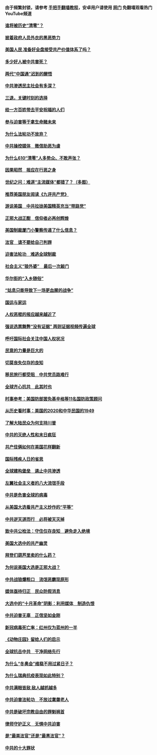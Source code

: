 #### 由于频繁封锁，请参考 [手把手翻墙教程](https://github.com/gfw-breaker/guides/wiki/)，安卓用户请使用 [网门](https://github.com/gfw-breaker/nogfw/blob/master/dl.md?t=01012100) 免翻墙观看热门YouTube频道 

#### [谁将被历史“清零”？](../pages/251/417485.md?t=01012100) 

#### [披着政府人员外衣的黑恶势力](../pages/251/417442.md?t=01012100) 

#### [美国人民 准备好全盘接受共产价值体系了吗？](../pages/251/417491.md?t=01012100) 

#### [多少好人被中共害死？](../pages/251/417144.md?t=01012100) 

#### [两代“中国通”迟到的醒悟](../pages/251/417064.md?t=01012100) 

#### [中共渗透民主社会有多深？](../pages/251/417063.md?t=01012100) 

#### [三退，关键时刻的选择](../pages/251/416969.md?t=01012100) 

#### [给一方百姓带去平安祝福的人们](../pages/251/416941.md?t=01012100) 

#### [参与迫害等于拿生命赌未来](../pages/251/416856.md?t=01012100) 

#### [为什么法轮功不放弃？](../pages/251/416864.md?t=01012100) 

#### [中共操控媒体　微信助恶为虐](../pages/251/416724.md?t=01012100) 

#### [为什么610“清零”人多势众、不敢声张？](../pages/251/416632.md?t=01012100) 

#### [因果昭然　报应在行恶之身](../pages/251/416582.md?t=01012100) 

#### [世纪之问：难道“主流媒体”都错了？（多图）](../pages/251/416571.md?t=01012100) 

#### [推荐美国朋友阅读《九评共产党》](../pages/251/416510.md?t=01012100) 

#### [游说美国　中共拉拢美国精英充当“带路党”](../pages/251/416529.md?t=01012100) 

#### [正邪大战正酣　信仰者必再创辉煌](../pages/251/416433.md?t=01012100) 

#### [美国制裁厦门小警察传递了什么信息？](../pages/251/416432.md?t=01012100) 

#### [法官　请不要给自己判罪](../pages/251/416379.md?t=01012100) 

#### [迫害法轮功　难逃全球制裁](../pages/251/416380.md?t=01012100) 

#### [社会主义“狼外婆”　最后一次敲门](../pages/251/416394.md?t=01012100) 

#### [华尔街的“入乡随俗”](../pages/251/416395.md?t=01012100) 

#### [“姑息只能导致下一场更血腥的战争”](../pages/251/416223.md?t=01012100) 

#### [国运与家运](../pages/251/416224.md?t=01012100) 

#### [人权恶棍的报应越来越近了](../pages/251/416276.md?t=01012100) 

#### [强说选票舞弊“没有证据” 两则证据视频传遍全球](../pages/251/416227.md?t=01012100) 

#### [呼吁国际社会关注中国人权状况](../pages/251/416135.md?t=01012100) 

#### [民意的力量是巨大的](../pages/251/416222.md?t=01012100) 

#### [切莫丧失仅存的良知](../pages/251/416134.md?t=01012100) 

#### [移民旅行都受阻　中共党员路难行](../pages/251/416033.md?t=01012100) 

#### [全球齐心抗共　此其时也](../pages/251/415989.md?t=01012100) 

#### [时事参考：美国防部罢免基辛格等11名国防政策顾问](../pages/251/415970.md?t=01012100) 

#### [从历史看时事：美国的2020和中华民国的1949](../pages/251/415949.md?t=01012100) 

#### [了解大陆民众为何支持川普](../pages/251/415950.md?t=01012100) 

#### [中共的灭绝人性和末日疯狂](../pages/251/415944.md?t=01012100) 

#### [共产伎俩如何在美国花样翻新](../pages/251/415908.md?t=01012100) 

#### [国际残疾人日的省思](../pages/251/415849.md?t=01012100) 

#### [全球建构堡垒　遏止中共渗透](../pages/251/415850.md?t=01012100) 

#### [左翼社会主义者的八大流氓手段](../pages/251/415802.md?t=01012100) 

#### [中共是危害全球的病毒](../pages/251/415569.md?t=01012100) 

#### [从美国大选看共产主义炒作的“平等”](../pages/251/415654.md?t=01012100) 

#### [中共逆天道而行　必将被天灭掉](../pages/251/415626.md?t=01012100) 

#### [致中共公检法：守住仅存良知　避免走入绝境](../pages/251/415627.md?t=01012100) 

#### [美国大选中的共产幽灵](../pages/251/415618.md?t=01012100) 

#### [拜登们葫芦里卖的什么药？](../pages/251/415531.md?t=01012100) 

#### [为何说美国大选是正邪大战？](../pages/251/415530.md?t=01012100) 

#### [中共战狼爆粗口　流氓恶霸现原形](../pages/251/415426.md?t=01012100) 

#### [媒体亟待归正　民众防假消息](../pages/251/415402.md?t=01012100) 

#### [大选中的“十月革命”阴影：利用媒体　制造仇恨](../pages/251/415334.md?t=01012100) 

#### [中共迫害无辜　正信坚如金刚](../pages/251/415307.md?t=01012100) 

#### [新冠病毒死亡率：红州仅为蓝州的一半](../pages/251/415164.md?t=01012100) 

#### [《动物庄园》留给人们的启示](../pages/251/415178.md?t=01012100) 

#### [全球抗击中共　干净网络先行](../pages/251/415096.md?t=01012100) 

#### [为什么“冬奥会”维稳不用过紧日子？](../pages/251/414949.md?t=01012100) 

#### [为什么瑞典抗疫表现如此特别？](../pages/251/414950.md?t=01012100) 

#### [中共满眼皆敌 敌人越抓越多](../pages/251/415053.md?t=01012100) 

#### [中共迫害法轮功　不放过耄耋老人](../pages/251/414994.md?t=01012100) 

#### [中共是破坏宗教自由的罪魁祸首](../pages/251/414901.md?t=01012100) 

#### [律师守护正义　无惧中共迫害](../pages/251/414900.md?t=01012100) 

#### [是“最美法官”还是“最黑法官”？](../pages/251/414885.md?t=01012100) 

#### [中共的十大罪状](../pages/251/414772.md?t=01012100) 

